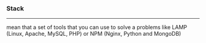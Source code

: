 ### Stack
---
mean that a set of tools that you can use to solve a problems like LAMP (Linux, Apache, MySQL, PHP) or NPM (Nginx, Python and MongoDB)